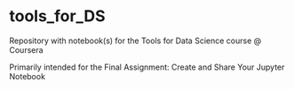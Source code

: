 # tools_for_DS
Repository with notebook(s) for the  Tools for Data Science course @ Coursera

Primarily intended for the Final Assignment: Create and Share Your Jupyter Notebook
